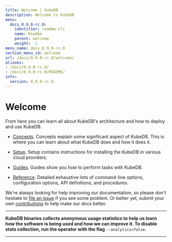 ```yaml
---
title: Welcome | KubeDB
description: Welcome to KubeDB
menu:
  docs_0.9.0-rc.0:
    identifier: readme-cli
    name: Readme
    parent: welcome
    weight: -1
menu_name: docs_0.9.0-rc.0
section_menu_id: welcome
url: /docs/0.9.0-rc.0/welcome/
aliases:
- /docs/0.9.0-rc.0/
- /docs/0.9.0-rc.0/README/
info:
  version: 0.9.0-rc.0
---
```


# Welcome

From here you can learn all about KubeDB's architecture and how to deploy and use KubeDB.

- [Concepts](/docs/0.9.0-rc.0/concepts/). Concepts explain some significant aspect of KubeDB. This is where you can learn about what KubeDB does and how it does it.

- [Setup](/docs/0.9.0-rc.0/setup/). Setup contains instructions for installing the KubeDB in various cloud providers.

- [Guides](/docs/0.9.0-rc.0/guides/). Guides show you how to perform tasks with KubeDB.

- [Reference](/docs/0.9.0-rc.0/reference/). Detailed exhaustive lists of command-line options, configuration options, API definitions, and procedures.

We're always looking for help improving our documentation, so please don't hesitate to [file an issue](https://github.com/kubedb/project/issues/new) if you see some problem. Or better yet, submit your own [contributions](/docs/0.9.0-rc.0/CONTRIBUTING) to help make our docs better.

---

**KubeDB binaries collects anonymous usage statistics to help us learn how the software is being used and how we can improve it. To disable stats collection, run the operator with the flag** `--analytics=false`.

---
